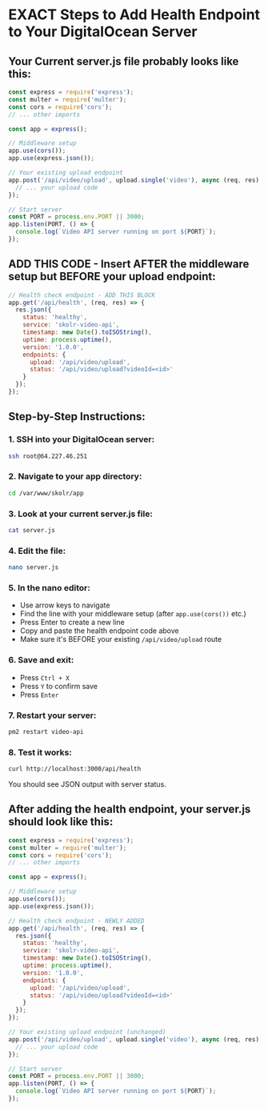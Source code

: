# EXACT Steps to Add Health Endpoint to Your DigitalOcean Server

## Your Current server.js file probably looks like this:

```javascript
const express = require('express');
const multer = require('multer');
const cors = require('cors');
// ... other imports

const app = express();

// Middleware setup
app.use(cors());
app.use(express.json());

// Your existing upload endpoint
app.post('/api/video/upload', upload.single('video'), async (req, res) => {
  // ... your upload code
});

// Start server
const PORT = process.env.PORT || 3000;
app.listen(PORT, () => {
  console.log(`Video API server running on port ${PORT}`);
});
```

## ADD THIS CODE - Insert AFTER the middleware setup but BEFORE your upload endpoint:

```javascript
// Health check endpoint - ADD THIS BLOCK
app.get('/api/health', (req, res) => {
  res.json({
    status: 'healthy',
    service: 'skolr-video-api',
    timestamp: new Date().toISOString(),
    uptime: process.uptime(),
    version: '1.0.0',
    endpoints: {
      upload: '/api/video/upload',
      status: '/api/video/upload?videoId=<id>'
    }
  });
});
```

## Step-by-Step Instructions:

### 1. SSH into your DigitalOcean server:
```bash
ssh root@64.227.46.251
```

### 2. Navigate to your app directory:
```bash
cd /var/www/skolr/app
```

### 3. Look at your current server.js file:
```bash
cat server.js
```

### 4. Edit the file:
```bash
nano server.js
```

### 5. In the nano editor:
- Use arrow keys to navigate
- Find the line with your middleware setup (after `app.use(cors())` etc.)
- Press Enter to create a new line
- Copy and paste the health endpoint code above
- Make sure it's BEFORE your existing `/api/video/upload` route

### 6. Save and exit:
- Press `Ctrl + X`
- Press `Y` to confirm save
- Press `Enter`

### 7. Restart your server:
```bash
pm2 restart video-api
```

### 8. Test it works:
```bash
curl http://localhost:3000/api/health
```

You should see JSON output with server status.

## After adding the health endpoint, your server.js should look like this:

```javascript
const express = require('express');
const multer = require('multer');
const cors = require('cors');
// ... other imports

const app = express();

// Middleware setup
app.use(cors());
app.use(express.json());

// Health check endpoint - NEWLY ADDED
app.get('/api/health', (req, res) => {
  res.json({
    status: 'healthy',
    service: 'skolr-video-api',
    timestamp: new Date().toISOString(),
    uptime: process.uptime(),
    version: '1.0.0',
    endpoints: {
      upload: '/api/video/upload',
      status: '/api/video/upload?videoId=<id>'
    }
  });
});

// Your existing upload endpoint (unchanged)
app.post('/api/video/upload', upload.single('video'), async (req, res) => {
  // ... your upload code
});

// Start server
const PORT = process.env.PORT || 3000;
app.listen(PORT, () => {
  console.log(`Video API server running on port ${PORT}`);
});
```